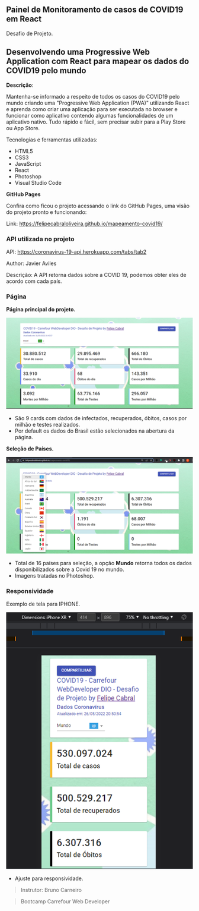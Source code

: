 ## Painel de Monitoramento de casos de COVID19 em React 

Desafio de Projeto.

## Desenvolvendo uma Progressive Web Application com React para mapear os dados do COVID19 pelo mundo



**Descrição**:

Mantenha-se informado a respeito de todos os casos do COVID19 pelo mundo criando uma "Progressive Web Application (PWA)" utilizando React e aprenda como criar uma aplicação para ser executada no browser e funcionar como aplicativo contendo algumas funcionalidades de um aplicativo nativo. Tudo rápido e fácil, sem precisar subir para a Play Store ou App Store.



Tecnologias e ferramentas utilizadas:

- HTML5
- CSS3
- JavaScript
- React
- Photoshop
- Visual Studio Code



**GitHub Pages**

Confira como ficou o projeto acessando o link do GitHub Pages, uma visão do projeto pronto e funcionando:

Link: https://felipecabraloliveira.github.io/mapeamento-covid19/



### API utilizada no projeto

API: https://coronavirus-19-api.herokuapp.com/tabs/tab2

Author: Javier Aviles

Descrição: A API retorna dados sobre a COVID 19, podemos obter eles de acordo com cada país.



### Página

**Página principal do projeto.**

![Dados da Covid](img/dados-covid-19-apresentacao.png)

- São 9 cards com dados de infectados, recuperados, óbitos, casos por milhão e testes realizados.
- Por default os dados do Brasil estão selecionados na abertura da página.



**Seleção de Países.**

![Dados da Covid](img/dados-covid-19-apresentacao-paises.png)

- Total de 16 países para seleção, a opção **Mundo** retorna todos os dados disponibilizados sobre a Covid 19 no mundo.
- Imagens tratadas no Photoshop.



### Responsividade

Exemplo de tela para IPHONE.

![Dados da Covid](img/dados-covid-19-apresentacao-responsividade.png)

- Ajuste para responsividade.



> Instrutor: Bruno Carneiro

> Bootcamp Carrefour Web Developer







